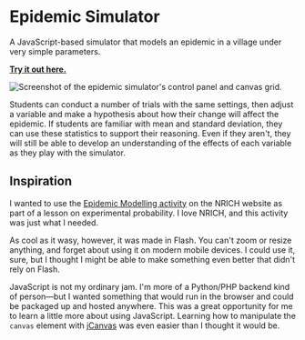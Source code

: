 # Epidemic Simulator

A JavaScript-based simulator that models an epidemic in a village under very simple parameters.

[**Try it out here.**](http://tachyondecay.github.io/epidemic-simulator/)

![Screenshot of the epidemic simulator's control panel and canvas grid.](https://raw.githubusercontent.com/tachyondecay/epidemic-simulator/gh-pages/images/demo.png)

Students can conduct a number of trials with the same settings, then adjust a variable and make a hypothesis about how their change will affect the epidemic. If students are familiar with mean and standard deviation, they can use these statistics to support their reasoning. Even if they aren't, they will still be able to develop an understanding of the effects of each variable as they play with the simulator.

## Inspiration

I wanted to use the [Epidemic Modelling activity](http://nrich.maths.org/4489/) on the NRICH website as part of a lesson on experimental probability. I love NRICH, and this activity was just what I needed.

As cool as it wasy, however, it was made in Flash. You can't zoom or resize anything, and forget about using it on modern mobile devices. I could use it, sure, but I thought I might be able to make something even better that didn't rely on Flash.

JavaScript is not my ordinary jam. I'm more of a Python/PHP backend kind of person—but I wanted something that would run in the browser and could be packaged up and hosted anywhere. This was a great opportunity for me to learn a little more about using JavaScript. Learning how to manipulate the `canvas` element with [jCanvas](http://calebevans.me/projects/jcanvas/) was even easier than I thought it would be.

